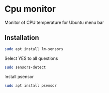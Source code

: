 # Cpu monitor

Monitor of CPU temperature for Ubuntu menu bar

## Installation

```bash
sudo apt install lm-sensors
```

Select YES to all questions

```bash
sudo sensors-detect
```

Install psensor

```bash
sudo apt install psensor
```
